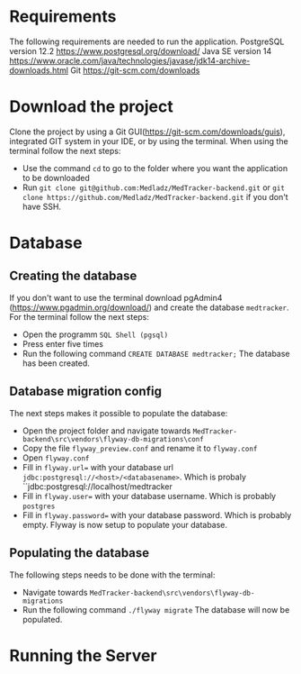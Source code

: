 # Requirements
The following requirements are needed to run the application.
PostgreSQL version 12.2 https://www.postgresql.org/download/
Java SE version 14 https://www.oracle.com/java/technologies/javase/jdk14-archive-downloads.html
Git https://git-scm.com/downloads

# Download the project
Clone the project by using a Git GUI(https://git-scm.com/downloads/guis), integrated GIT system in your IDE, or by using the terminal.
When using the terminal follow the next steps:
- Use the command ``cd`` to go to the folder where you want the application to be downloaded
- Run ``git clone git@github.com:Medladz/MedTracker-backend.git`` or ``git clone https://github.com/Medladz/MedTracker-backend.git`` if you don't have SSH.

# Database
## Creating the database
If you don't want to use the terminal download pgAdmin4 (https://www.pgadmin.org/download/) and create the database ``medtracker``.
For the terminal follow the next steps:
- Open the programm ``SQL Shell (pgsql)``
- Press enter five times
- Run the following command ``CREATE DATABASE medtracker;``
The database has been created.

## Database migration config
The next steps makes it possible to populate the database:
- Open the project folder and navigate towards ``MedTracker-backend\src\vendors\flyway-db-migrations\conf``
- Copy the file ``flyway_preview.conf`` and rename it to ``flyway.conf``
- Open ``flyway.conf``
- Fill in ``flyway.url=`` with your database url ``jdbc:postgresql://<host>/<databasename>``. Which is probaly ``jdbc:postgresql://localhost/medtracker
- Fill in ``flyway.user=`` with your database username. Which is probably ``postgres``
- Fill in ``flyway.password=`` with your database password. Which is probably empty.
Flyway is now setup to populate your database.

## Populating the database
The following steps needs to be done with the terminal:
- Navigate towards ``MedTracker-backend\src\vendors\flyway-db-migrations``
- Run the following command ``./flyway migrate``
The database will now be populated.

# Running the Server

